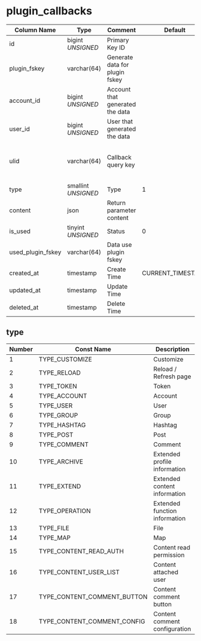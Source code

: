 # plugin_callbacks

| Column Name | Type | Comment | Default | Null | Remark |
| --- | --- | --- | --- | --- | --- |
| id | bigint *UNSIGNED* | Primary Key ID |  | NO | Auto Increment |
| plugin_fskey | varchar(64) | Generate data for plugin fskey |  | NO | Related field [plugins->fskey](../plugins/plugins.md) |
| account_id | bigint *UNSIGNED* | Account that generated the data |  | YES | Related field [accounts->id](../accounts/accounts.md) |
| user_id | bigint *UNSIGNED* | User that generated the data |  | YES | Related field [users->id](../users/users.md) |
| ulid | varchar(64) | Callback query key |  | NO | **Unique value**<br>Universally Unique Lexicographically Sortable Identifier<br>Example: 01GQBMS8BBTCKTT7B0T3EER8XR |
| type | smallint *UNSIGNED* | Type | 1 | NO | See description below |
| content | json | Return parameter content |  | YES |  |
| is_used | tinyint *UNSIGNED* | Status | 0 | NO | 0. Not called<br>1. Called (used) |
| used_plugin_fskey | varchar(64) | Data use plugin fskey |  | YES | Related field [plugins->fskey](../plugins/plugins.md) |
| created_at | timestamp | Create Time | CURRENT_TIMESTAMP | NO |  |
| updated_at | timestamp | Update Time |  | YES |  |
| deleted_at | timestamp | Delete Time |  | YES |  |

## type

| Number | Const Name | Description |
| --- | --- | --- |
| 1 | TYPE_CUSTOMIZE | Customize |
| 2 | TYPE_RELOAD | Reload / Refresh page |
| 3 | TYPE_TOKEN | Token |
| 4 | TYPE_ACCOUNT | Account |
| 5 | TYPE_USER | User |
| 6 | TYPE_GROUP | Group |
| 7 | TYPE_HASHTAG | Hashtag |
| 8 | TYPE_POST | Post |
| 9 | TYPE_COMMENT | Comment |
| 10 | TYPE_ARCHIVE | Extended profile information |
| 11 | TYPE_EXTEND | Extended content information |
| 12 | TYPE_OPERATION | Extended function information |
| 13 | TYPE_FILE | File |
| 14 | TYPE_MAP | Map |
| 15 | TYPE_CONTENT_READ_AUTH | Content read permission |
| 16 | TYPE_CONTENT_USER_LIST | Content attached user |
| 17 | TYPE_CONTENT_COMMENT_BUTTON | Content comment button |
| 18 | TYPE_CONTENT_COMMENT_CONFIG | Content comment configuration |
